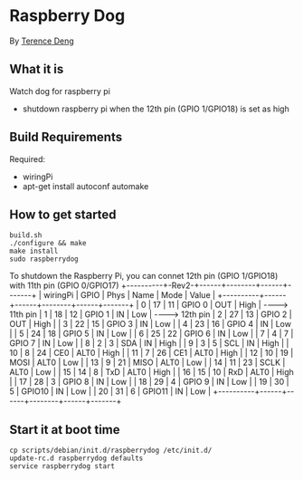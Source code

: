 Raspberry Dog
============
By [Terence Deng](mailto:deng.tooling@gmail.com)

What it is
----------
Watch dog for raspberry pi
* shutdown raspberry pi when the 12th pin (GPIO 1/GPIO18) is set as high

Build Requirements
------------------
Required:
* wiringPi
* apt-get install autoconf automake

How to get started
-------------

```
build.sh
./configure && make
make install
sudo raspberrydog
```
To shutdown the Raspberry Pi, you can connet 12th pin (GPIO 1/GPIO18) with 11th pin (GPIO 0/GPIO17) 
+----------+-Rev2-+------+--------+------+-------+
| wiringPi | GPIO | Phys | Name   | Mode | Value |
+----------+------+------+--------+------+-------+
|      0   |  17  |  11  | GPIO 0 | OUT  | High  |   ----> 11th pin
|      1   |  18  |  12  | GPIO 1 | IN   | Low   |   ----> 12th pin
|      2   |  27  |  13  | GPIO 2 | OUT  | High  |
|      3   |  22  |  15  | GPIO 3 | IN   | Low   |
|      4   |  23  |  16  | GPIO 4 | IN   | Low   |
|      5   |  24  |  18  | GPIO 5 | IN   | Low   |
|      6   |  25  |  22  | GPIO 6 | IN   | Low   |
|      7   |   4  |   7  | GPIO 7 | IN   | Low   |
|      8   |   2  |   3  | SDA    | IN   | High  |
|      9   |   3  |   5  | SCL    | IN   | High  |
|     10   |   8  |  24  | CE0    | ALT0 | High  |
|     11   |   7  |  26  | CE1    | ALT0 | High  |
|     12   |  10  |  19  | MOSI   | ALT0 | Low   |
|     13   |   9  |  21  | MISO   | ALT0 | Low   |
|     14   |  11  |  23  | SCLK   | ALT0 | Low   |
|     15   |  14  |   8  | TxD    | ALT0 | High  |
|     16   |  15  |  10  | RxD    | ALT0 | High  |
|     17   |  28  |   3  | GPIO 8 | IN   | Low   |
|     18   |  29  |   4  | GPIO 9 | IN   | Low   |
|     19   |  30  |   5  | GPIO10 | IN   | Low   |
|     20   |  31  |   6  | GPIO11 | IN   | Low   |
+----------+------+------+--------+------+-------+


Start it at boot time
-------------
```
cp scripts/debian/init.d/raspberrydog /etc/init.d/
update-rc.d raspberrydog defaults
service raspberrydog start
```
